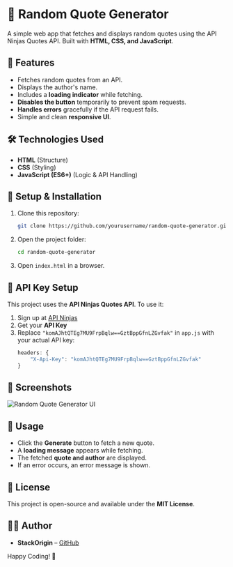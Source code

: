 # 📜 Random Quote Generator

A simple web app that fetches and displays random quotes using the API Ninjas Quotes API. Built with **HTML, CSS, and JavaScript**.

## 🚀 Features

- Fetches random quotes from an API.
- Displays the author's name.
- Includes a **loading indicator** while fetching.
- **Disables the button** temporarily to prevent spam requests.
- **Handles errors** gracefully if the API request fails.
- Simple and clean **responsive UI**.

## 🛠️ Technologies Used

- **HTML** (Structure)
- **CSS** (Styling)
- **JavaScript (ES6+)** (Logic & API Handling)

## 🔧 Setup & Installation

1. Clone this repository:
   ```sh
   git clone https://github.com/yourusername/random-quote-generator.git
   ```
2. Open the project folder:
   ```sh
   cd random-quote-generator
   ```
3. Open `index.html` in a browser.

## 🔑 API Key Setup

This project uses the **API Ninjas Quotes API**. To use it:

1. Sign up at [API Ninjas](https://api-ninjas.com/)
2. Get your **API Key**
3. Replace `"komAJhtQTEg7MU9FrpBqlw==GztBppGfnLZGvfak"` in `app.js` with your actual API key:
   ```js
   headers: {
       "X-Api-Key": "komAJhtQTEg7MU9FrpBqlw==GztBppGfnLZGvfak"
   }
   ```

## 📸 Screenshots

![Random Quote Generator UI](https://via.placeholder.com/800x400.png?text=Random+Quote+Generator)

## 🎯 Usage

- Click the **Generate** button to fetch a new quote.
- A **loading message** appears while fetching.
- The fetched **quote and author** are displayed.
- If an error occurs, an error message is shown.

## 📜 License

This project is open-source and available under the **MIT License**.

## 👨‍💻 Author

- **StackOrigin** – [GitHub](https://github.com/space-guy01)

Happy Coding! 🚀
